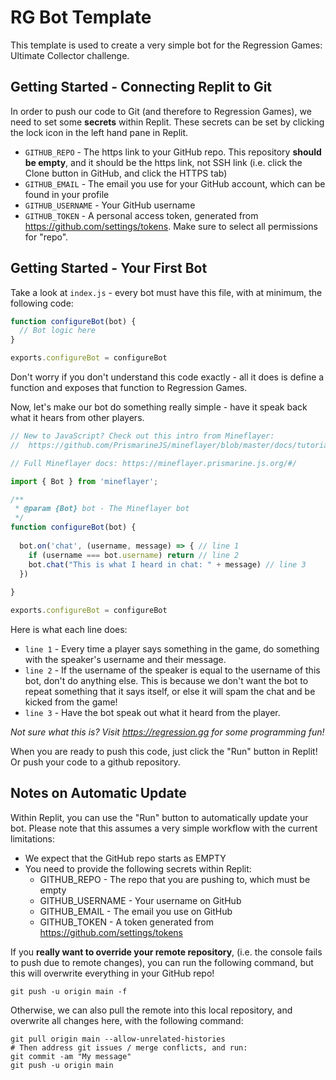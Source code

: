 # RG Bot Template

This template is used to create a very simple bot for the Regression Games: Ultimate Collector challenge.

## Getting Started - Connecting Replit to Git

In order to push our code to Git (and therefore to Regression Games), we need to set some **secrets** within Replit. These secrets can be set by clicking the lock icon in the left hand pane in Replit.

* `GITHUB_REPO` - The https link to your GitHub repo. This repository **should be empty**, and it should be the https link, not SSH link (i.e. click the Clone button in GitHub, and click the HTTPS tab)
* `GITHUB_EMAIL` - The email you use for your GitHub account, which can be found in your profile
* `GITHUB_USERNAME` - Your GitHub username
* `GITHUB_TOKEN` - A personal access token, generated from https://github.com/settings/tokens. Make sure to select all permissions for "repo".

## Getting Started - Your First Bot

Take a look at `index.js` - every bot must have this file, with at minimum, the following code:

```javascript
function configureBot(bot) {
  // Bot logic here
}

exports.configureBot = configureBot
```

Don't worry if you don't understand this code exactly - all it does is define a function and exposes that function to Regression Games.

Now, let's make our bot do something really simple - have it speak back what it hears from other players.

```javascript
// New to JavaScript? Check out this intro from Mineflayer:
//  https://github.com/PrismarineJS/mineflayer/blob/master/docs/tutorial.md#javascript-basics

// Full Mineflayer docs: https://mineflayer.prismarine.js.org/#/

import { Bot } from 'mineflayer';

/**
 * @param {Bot} bot - The Mineflayer bot
 */
function configureBot(bot) {
  
  bot.on('chat', (username, message) => { // line 1
    if (username === bot.username) return // line 2
    bot.chat("This is what I heard in chat: " + message) // line 3
  })
  
}

exports.configureBot = configureBot
```

Here is what each line does:
* `line 1` - Every time a player says something in the game, do something with the speaker's username and their message.
* `line 2` - If the username of the speaker is equal to the username of this bot, don't do anything else. This is because we don't want the bot to repeat something that it says itself, or else it will spam the chat and be kicked from the game!
* `line 3` - Have the bot speak out what it heard from the player.


_Not sure what this is? Visit https://regression.gg for some programming fun!_

When you are ready to push this code, just click the "Run" button in Replit! Or push your code to a github repository.

## Notes on Automatic Update
Within Replit, you can use the "Run" button to automatically update your bot. Please note that this assumes a very simple workflow with the current limitations:
* We expect that the GitHub repo starts as EMPTY
* You need to provide the following secrets within Replit:
  * GITHUB_REPO - The repo that you are pushing to, which must be empty
  * GITHUB_USERNAME - Your username on GitHub
  * GITHUB_EMAIL - The email you use on GitHub
  * GITHUB_TOKEN - A token generated from https://github.com/settings/tokens

If you **really want to override your remote repository**, (i.e. the console fails to push due to remote changes), you can run the following command, but this will overwrite everything in your GitHub repo!

```
git push -u origin main -f
```

Otherwise, we can also pull the remote into this local repository, and overwrite all changes here, with the following command: 

```
git pull origin main --allow-unrelated-histories
# Then address git issues / merge conflicts, and run:
git commit -am "My message"
git push -u origin main
```
